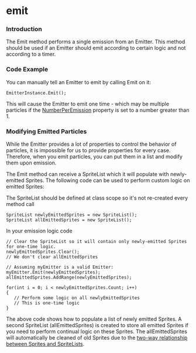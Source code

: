 # emit

### Introduction

The Emit method performs a single emission from an Emitter. This method should be used if an Emitter should emit according to certain logic and not according to a timer.

### Code Example

You can manually tell an Emitter to emit by calling Emit on it:

```
EmitterInstance.Emit();
```

This will cause the Emitter to emit one time - which may be multiple particles if the [NumberPerEmission](../../../../../../frb/docs/index.php) property is set to a number greater than 1.

### Modifying Emitted Particles

While the Emitter provides a lot of properties to control the behavior of particles, it is impossible for us to provide properties for every case. Therefore, when you emit particles, you can put them in a list and modify them upon emission.

The Emit method can receive a SpriteList which it will populate with newly-emitted Sprites. The following code can be used to perform custom logic on emitted Sprites:

The SpriteList should be defined at class scope so it's not re-created every method call

```
SpriteList newlyEmittedSprites = new SpriteList();
SpriteList allEmittedSprites = new SpriteList();
```

In your emission logic code

```
// Clear the SpriteList so it will contain only newly-emitted Sprites for one-time logic.
newlyEmittedSprites.Clear();
// We don't clear allEmittedSprites

// Assuming myEmitter is a valid Emitter:
myEmitter.Emit(newlyEmittedSprites);
allEmittedSprites.AddRange(newlyEmittedSprites);

for(int i = 0; i < newlyEmittedSprites.Count; i++)
{
   // Perform some logic on all newlyEmittedSprites
   // This is one-time logic
}
```

The above code shows how to populate a list of newly emitted Sprites. A second SpriteList (allEmittedSprites) is created to store all emitted Sprites if you need to perform continual logic on these Sprites. The allEmittedSprites will automatically be cleaned of old Sprites due to the [two-way relationship between Sprites and SpriteLists](../../../../../../frb/docs/index.php#Two\_Way\_Relationships).
